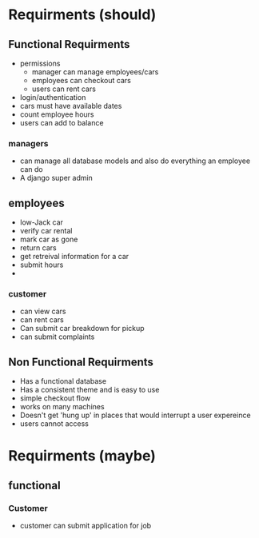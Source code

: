 # Requirments (should)
## Functional Requirments
- permissions
    - manager can manage employees/cars 
    - employees can checkout cars
    - users can rent cars
- login/authentication
- cars must have available dates
- count employee hours
- users can add to balance

### managers
- can manage all database models and also do everything an employee can do
- A django super admin

## employees 
- low-Jack car
- verify car rental
- mark car as gone
- return cars
- get retreival information for a car
- submit hours
- 

### customer
- can view cars
- can rent cars
- Can submit car breakdown for pickup
- can submit complaints


## Non Functional Requirments
- Has a functional database
- Has a consistent theme and is easy to use
- simple checkout flow
- works on many machines
- Doesn't get 'hung up' in places that would interrupt a user expereince
- users cannot access 

# Requirments (maybe)

## functional
### Customer
- customer can submit application for job

### 



